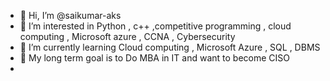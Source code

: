 - 👋 Hi, I’m @saikumar-aks
- 👀 I’m interested in Python , c++ ,competitive programming , cloud computing , Microsoft azure , CCNA , Cybersecurity 
- 🌱 I’m currently learning Cloud computing  , Microsoft Azure , SQL , DBMS
- 💓 My long term goal is to Do MBA in IT and want to become CISO
- 
